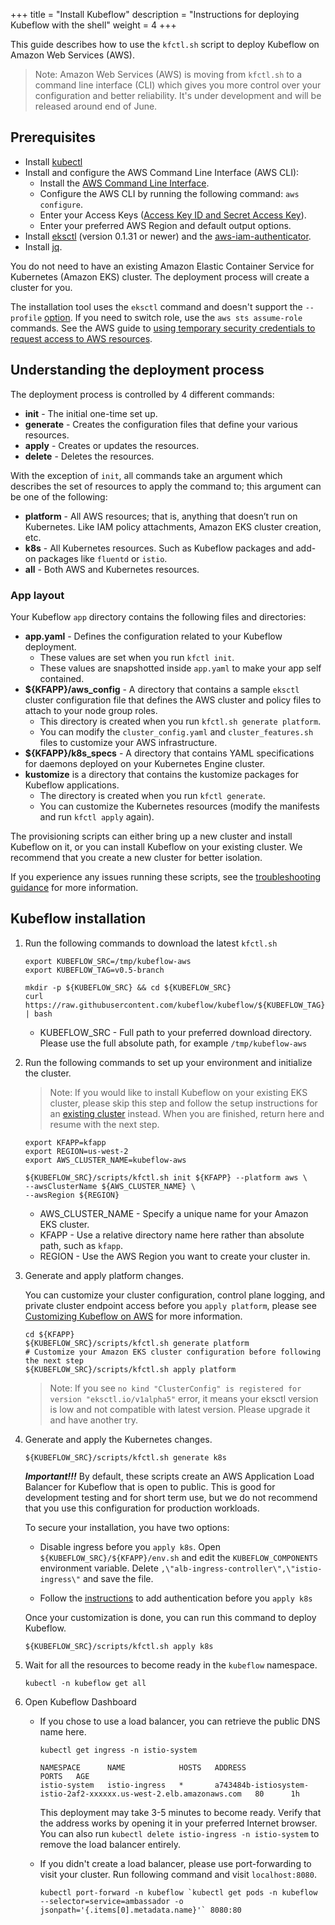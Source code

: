 +++
title = "Install Kubeflow"
description = "Instructions for deploying Kubeflow with the shell"
weight = 4
+++

This guide describes how to use the `kfctl.sh` script to
deploy Kubeflow on Amazon Web Services (AWS).

> Note: Amazon Web Services (AWS) is moving from `kfctl.sh` to a command line interface (CLI) which gives you more control over your configuration and better reliability. It's under development and will be released around end of June.


## Prerequisites

* Install [kubectl](https://kubernetes.io/docs/tasks/tools/install-kubectl/#install-kubectl)
* Install and configure the AWS Command Line Interface (AWS CLI):
    * Install the [AWS Command Line Interface](https://docs.aws.amazon.com/cli/latest/userguide/cli-chap-install.html).
    * Configure the AWS CLI by running the following command: `aws configure`.
    * Enter your Access Keys ([Access Key ID and Secret Access Key](https://docs.aws.amazon.com/general/latest/gr/aws-sec-cred-types.html#access-keys-and-secret-access-keys)).
    * Enter your preferred AWS Region and default output options.
* Install [eksctl](https://github.com/weaveworks/eksctl) (version 0.1.31 or newer) and the [aws-iam-authenticator](https://docs.aws.amazon.com/eks/latest/userguide/install-aws-iam-authenticator.html).
* Install [jq](https://stedolan.github.io/jq/download/).

You do not need to have an existing Amazon Elastic Container Service for Kubernetes (Amazon EKS) cluster. The deployment process will create a cluster for you.

The installation tool uses the `eksctl` command and doesn't support  the `--profile` [option]().
If you need to switch role, use the `aws sts assume-role` commands. See the AWS guide to [using temporary security credentials to request access to AWS resources](https://docs.aws.amazon.com/IAM/latest/UserGuide/id_credentials_temp_use-resources.html).


## Understanding the deployment process

The deployment process is controlled by 4 different commands:

* **init** - The initial one-time set up.
* **generate** - Creates the configuration files that define your various resources.
* **apply** - Creates or updates the resources.
* **delete** - Deletes the resources.

With the exception of `init`, all commands take an argument which describes the set of resources to apply the command to; this argument can be one of the following:

* **platform** - All AWS resources; that is, anything that doesn’t run on Kubernetes. Like IAM policy attachments, Amazon EKS cluster creation, etc.
* **k8s** - All Kubernetes resources. Such as Kubeflow packages and add-on packages like `fluentd` or `istio`.
* **all** - Both AWS and Kubernetes resources.

### App layout

Your Kubeflow `app` directory contains the following files and directories:

* **app.yaml** - Defines the configuration related to your Kubeflow deployment.
    * These values are set when you run `kfctl init`.
    * These values are snapshotted inside `app.yaml` to make your app self contained.
* **${KFAPP}/aws_config** - A directory that contains a sample `eksctl` cluster configuration file that defines the AWS cluster and policy files to attach to your node group roles.
    * This directory is created when you run `kfctl.sh generate platform`.
    * You can modify the `cluster_config.yaml` and `cluster_features.sh` files to customize your AWS infrastructure.
* **${KFAPP}/k8s_specs** - A directory that contains YAML specifications for daemons deployed on your Kubernetes Engine cluster.
* **kustomize** is a directory that contains the kustomize packages for Kubeflow applications.
    * The directory is created when you run `kfctl generate`.
    * You can customize the Kubernetes resources (modify the manifests and run `kfctl apply` again).

The provisioning scripts can either bring up a new cluster and install Kubeflow on it, or you can install Kubeflow on your existing cluster. We recommend that you create a new cluster for better isolation.

If you experience any issues running these scripts, see the [troubleshooting guidance](/docs/aws/troubleshooting-aws) for more information.


## Kubeflow installation

1. Run the following commands to download the latest `kfctl.sh`

    ```shell
    export KUBEFLOW_SRC=/tmp/kubeflow-aws
    export KUBEFLOW_TAG=v0.5-branch

    mkdir -p ${KUBEFLOW_SRC} && cd ${KUBEFLOW_SRC}
    curl https://raw.githubusercontent.com/kubeflow/kubeflow/${KUBEFLOW_TAG}/scripts/download.sh | bash
    ```

    * KUBEFLOW_SRC - Full path to your preferred download directory. Please use the full absolute path, for example `/tmp/kubeflow-aws`

1. Run the following commands to set up your environment and initialize the cluster.

    > Note: If you would like to install Kubeflow on your existing EKS cluster, please skip this step
    > and follow the setup instructions for an [existing cluster](/docs/aws/deploy/existing-cluster) instead.
    > When you are finished, return here and resume with the next step.


    ```shell
    export KFAPP=kfapp
    export REGION=us-west-2
    export AWS_CLUSTER_NAME=kubeflow-aws

    ${KUBEFLOW_SRC}/scripts/kfctl.sh init ${KFAPP} --platform aws \
    --awsClusterName ${AWS_CLUSTER_NAME} \
    --awsRegion ${REGION}
    ```


    * AWS_CLUSTER_NAME - Specify a unique name for your Amazon EKS cluster.
    * KFAPP - Use a relative directory name here rather than absolute path, such as `kfapp`.
    * REGION - Use the AWS Region you want to create your cluster in.

1. Generate and apply platform changes.

    You can customize your cluster configuration, control plane logging, and private cluster endpoint access before you `apply platform`, please see [Customizing Kubeflow on AWS](/docs/aws/customizing-aws) for more information.

    ```shell
    cd ${KFAPP}
    ${KUBEFLOW_SRC}/scripts/kfctl.sh generate platform
    # Customize your Amazon EKS cluster configuration before following the next step
    ${KUBEFLOW_SRC}/scripts/kfctl.sh apply platform
    ```

    > Note: If you see `no kind "ClusterConfig" is registered for version "eksctl.io/v1alpha5"` error, it means your eksctl version is low and not compatible with latest version. Please upgrade it and have another try.

1. Generate and apply the Kubernetes changes.

    ```shell
    ${KUBEFLOW_SRC}/scripts/kfctl.sh generate k8s
    ```

    __*Important!!!*__ By default, these scripts create an AWS Application Load Balancer for Kubeflow that is open to public. This is good for development testing and for short term use, but we do not recommend that you use this configuration for production workloads.

    To secure your installation, you have two options:

    * Disable ingress before you `apply k8s`. Open `${KUBEFLOW_SRC}/${KFAPP}/env.sh` and edit the `KUBEFLOW_COMPONENTS` environment variable. Delete `,\"alb-ingress-controller\",\"istio-ingress\"` and save the file.

    * Follow the [instructions](/docs/aws/authentication) to add authentication before you `apply k8s`

    Once your customization is done, you can run this command to deploy Kubeflow.
    ```shell
    ${KUBEFLOW_SRC}/scripts/kfctl.sh apply k8s
    ```

1. Wait for all the resources to become ready in the `kubeflow` namespace.
    ```
    kubectl -n kubeflow get all
    ```

1. Open Kubeflow Dashboard
    * If you chose to use a load balancer, you can retrieve the public DNS name here.

        ```shell
        kubectl get ingress -n istio-system

        NAMESPACE      NAME            HOSTS   ADDRESS                                                             PORTS   AGE
        istio-system   istio-ingress   *       a743484b-istiosystem-istio-2af2-xxxxxx.us-west-2.elb.amazonaws.com   80      1h
        ```

        This deployment may take 3-5 minutes to become ready. Verify that the address works by opening it in your preferred Internet browser. You can also run `kubectl delete istio-ingress -n istio-system` to remove the load balancer entirely.

    * If you didn't create a load balancer, please use port-forwarding to visit your cluster. Run following command and visit `localhost:8080`.

        ```shell
        kubectl port-forward -n kubeflow `kubectl get pods -n kubeflow --selector=service=ambassador -o jsonpath='{.items[0].metadata.name}'` 8080:80
        ```
